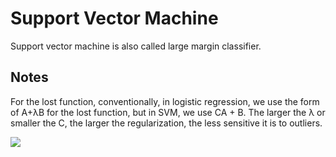 # Support Vector Machine

Support vector machine is also called large margin classifier. 

## Notes
For the lost function, conventionally, in logistic regression, we use the form of A+&lambda;B for the lost function, but in SVM, we use CA + B. The larger the &lambda; or smaller the C, the larger the regularization, the less sensitive it is to outliers.

<img src = images/svm_c.png>


